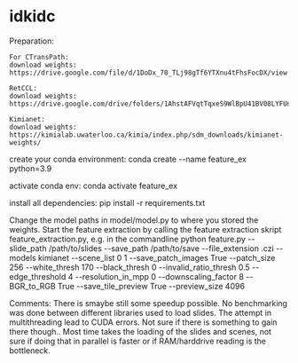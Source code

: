 # idkidc

Preparation: 

    For CTransPath: 
    download weights: https://drive.google.com/file/d/1DoDx_70_TLj98gTf6YTXnu4tFhsFocDX/view

    RetCCL:
    download weights: https://drive.google.com/drive/folders/1AhstAFVqtTqxeS9WlBpU41BV08LYFUnL

    Kimianet: 
    download weights: https://kimialab.uwaterloo.ca/kimia/index.php/sdm_downloads/kimianet-weights/ 

create your conda environment: 
conda create --name feature_ex python=3.9

activate conda env: 
conda activate feature_ex

install all dependencies:
pip install -r requirements.txt

Change the model paths in model/model.py to where you stored the weights.
Start the feature extraction by calling the feature extraction skript feature_extraction.py, e.g. in the commandline
python feature.py --slide_path /path/to/slides --save_path /path/to/save --file_extension .czi --models kimianet --scene_list 0 1 --save_patch_images True --patch_size 256 --white_thresh 170 --black_thresh 0 --invalid_ratio_thresh 0.5 --edge_threshold 4 --resolution_in_mpp 0 --downscaling_factor 8 --BGR_to_RGB True --save_tile_preview True --preview_size 4096


Comments: 
There is smaybe still some speedup possible. No benchmarking was done between different libraries used to load slides.
The attempt in multithreading lead to CUDA errors. Not sure if there is something to gain there though.. Most time takes the loading of the slides and scenes, not sure if doing that in parallel is faster or if RAM/harddrive reading is the bottleneck. 


